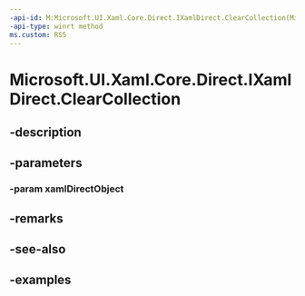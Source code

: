 ```yaml
---
-api-id: M:Microsoft.UI.Xaml.Core.Direct.IXamlDirect.ClearCollection(Microsoft.UI.Xaml.Core.Direct.XamlDirectObject)
-api-type: winrt method
ms.custom: RS5
---
```


<!-- Method syntax.
public void IXamlDirect.ClearCollection(XamlDirectObject xamlDirectObject)
-->

# Microsoft.UI.Xaml.Core.Direct.IXamlDirect.ClearCollection

## -description

## -parameters
### -param xamlDirectObject

## -remarks

## -see-also

## -examples

